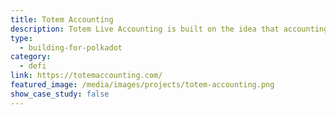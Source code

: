 ```yaml
---
title: Totem Accounting
description: Totem Live Accounting is built on the idea that accounting ledgers should be able to communicate directly with each other, anywhere in the world, in real-time.
type:
  - building-for-polkadot
category:
  - defi
link: https://totemaccounting.com/
featured_image: /media/images/projects/totem-accounting.png
show_case_study: false
---
```

